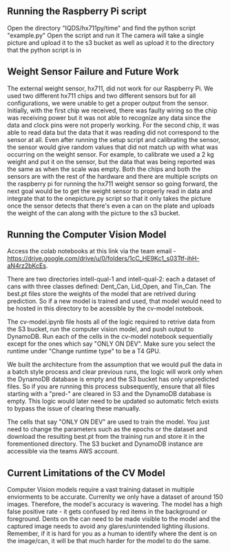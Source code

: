 ## Running the Raspberry Pi script
Open the directory "IQDS/hx711py/time" and find the python script "example.py"
Open the script and run it
The camera will take a single picture and upload it to the s3 bucket as well as upload it to the directory that the python script is in

## Weight Sensor Failure and Future Work
The external weight sensor, hx711, did not work for our Raspberry Pi. We used two different hx711 chips and two different sensors but for all configurations, we
were unable to get a proper output from the sensor. Initially, with the first chip we received, there was faulty wiring so the chip was receiving power but it was
not able to recognize any data since the data and clock pins were not properly working. For the second chip, it was able to read data but the data that it was reading
did not correspond to the sensor at all. Even after running the setup script and calibrating the sensor, the sensor would give random values that did not match up
with what was occurring on the weight sensor. For example, to calibrate we used a 2 kg weight and put it on the sensor, but the data that was being reported was the same 
as when the scale was empty. Both the chips and both the sensors are with the rest of the hardware and there are multiple scripts on the raspberry pi for running the 
hx711 weight sensor so going forward, the next goal would be to get the weight sensor to properly read in data and integrate that to the onepicture.py script so that
it only takes the picture once the sensor detects that there's even a can on the plate and uploads the weight of the can along with the picture to the s3 bucket.

## Running the Computer Vision Model
Access the colab notebooks at this link via the team email - https://drive.google.com/drive/u/0/folders/1cC_HE9Kc1_s03Ttf-ihH-aN4rz2bKcEs. 

There are two directories intell-qual-1 and intell-qual-2: each a dataset of cans with three classes defined: Dent_Can, Lid_Open, and Tin_Can. The best.pt files store the weights of the model that are retrived during prediction. So if a new model is trained and used, that model would need to be hosted in this directory to be acessible by the cv-model notebook. 

The cv-model.ipynb file hosts all of the logic required to retrive data from the S3 bucket, run the computer vision model, and push output to DynamoDB. Run each of the cells in the cv-model notebook sequentially except for the ones which say "ONLY ON DEV". Make sure you select the runtime under "Change runtime type" to be a T4 GPU. 

We built the architecture from the assumption that we would pull the data in a batch style process and clear previous runs, the logic will work only when the DynamoDB database is empty and the S3 bucket has only unpredicted files. So if you are running this process subsequently, ensure that all files starting with a "pred-" are cleared in S3 and the DynamoDB database is empty. This logic would later need to be updated so automatic fetch exists to bypass the issue of clearing these manually. 

The cells that say "ONLY ON DEV" are used to train the model. You just need to change the parameters such as the epochs or the dataset and download the resulting best.pt from the training run and store it in the forementioned directory. 
The S3 bucket and DynamoDB instance are accessible via the teams AWS account. 

## Current Limitations of the CV Model
Computer Vision models require a vast training dataset in multiple enviorments to be accurate. Currenlty we only have a dataset of around 150 images. Therefore, the model's accuracy is wavering. The model has a high false positive rate - it gets confused by red items in the background or foreground. Dents on the can need to be made visible to the model and the captured image needs to avoid any glares/unintended lighting illusions. Remember, if it is hard for you as a human to identify where the dent is on the image/can, it will be that much harder for the model to do the same. 
